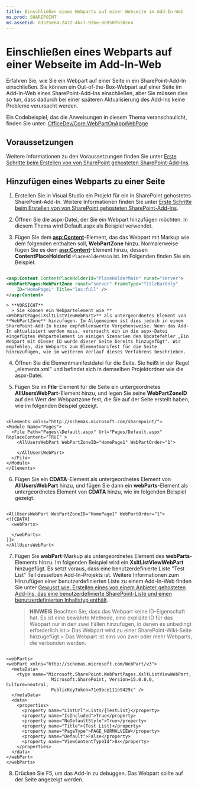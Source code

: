 ```yaml
---
title: Einschließen eines Webparts auf einer Webseite im Add-In-Web
ms.prod: SHAREPOINT
ms.assetid: dd525e64-2472-4bc7-91be-86950f638ce4
---
```



# Einschließen eines Webparts auf einer Webseite im Add-In-Web
Erfahren Sie, wie Sie ein Webpart auf einer Seite in ein SharePoint-Add-In einschließen.
Sie können ein Out-of-the-Box-Webpart auf einer Seite im Add-In-Web eines SharePoint-Add-Ins einschließen, aber Sie müssen dies so tun, dass dadurch bei einer späteren Aktualisierung des Add-Ins keine Probleme verursacht werden.
  
    
    

Ein Codebeispiel, das die Anweisungen in diesem Thema veranschaulicht, finden Sie unter:  [OfficeDev/Core.WebPartOnAppWebPage](https://github.com/OfficeDev/PnP/tree/master/Samples/Core.WebPartOnAppWebPage)
## Voraussetzungen

Weitere Informationen zu den Voraussetzungen finden Sie unter  [Erste Schritte beim Erstellen von von SharePoint gehosteten SharePoint-Add-Ins](get-started-creating-sharepoint-hosted-sharepoint-add-ins.md).
  
    
    

## Hinzufügen eines Webparts zu einer Seite


  
    
    

1. Erstellen Sie in Visual Studio ein Projekt für ein in SharePoint gehostetes SharePoint-Add-In. Weitere Informationen finden Sie unter  [Erste Schritte beim Erstellen von von SharePoint gehosteten SharePoint-Add-Ins](get-started-creating-sharepoint-hosted-sharepoint-add-ins.md).
    
  
2. Öffnen Sie die aspx-Datei, der Sie ein Webpart hinzufügen möchten. In diesem Thema wird Default.aspx als Beispiel verwendet. 
    
  
3. Fügen Sie dem **<asp:Content>**-Element, das das Webpart mit Markup wie dem folgenden enthalten soll, **WebPartZone** hinzu. Normalerweise fügen Sie es dem **<asp:Content>**-Element hinzu, dessen **ContentPlaceHolderId** `PlaceHolderMain` ist. Im Folgenden finden Sie ein Beispiel.
    
  ```XML
  
<asp:Content ContentPlaceHolderId="PlaceHolderMain" runat="server">
  <WebPartPages:WebPartZone runat="server" FrameType="TitleBarOnly" 
      ID="HomePage1" Title="loc:full" />
</asp:Content>

  ```


    > **VORSICHT**
      > Sie können ein Webpartelement wie **<WebPartPages:XsltListViewWebPart>** als untergeordnetes Element von **WebPartZone** hinzufügen. Im Allgemeinen ist dies jedoch in einem SharePoint-Add-In keine empfehlenswerte Vorgehensweise. Wenn das Add-In aktualisiert werden muss, verursacht ein in die aspx-Datei eingefügtes Webpartelement in einigen Szenarien den Updatefehler „Ein Webpart mit dieser ID wurde dieser Seite bereits hinzugefügt". Wir empfehlen, die Webparts zum Elementmanifest für die Seite hinzuzufügen, wie im weiteren Verlauf dieses Verfahrens beschrieben.
4. Öffnen Sie die Elementmanifestdatei für die Seite. Sie heißt in der Regel „elements.xml" und befindet sich in demselben Projektordner wie die aspx-Datei.
    
  
5. Fügen Sie im **File**-Element für die Seite ein untergeordnetes **AllUsersWebPart**-Element hinzu, und legen Sie seine **WebPartZoneID** auf den Wert der Webpartzone fest, die Sie auf der Seite erstellt haben, wie im folgenden Beispiel gezeigt.
    
  ```
  
<Elements xmlns="http://schemas.microsoft.com/sharepoint/">
  <Module Name="Pages">
    <File Path="Pages\\Default.aspx" Url="Pages/Default.aspx" ReplaceContent="TRUE" >
      <AllUsersWebPart WebPartZoneID="HomePage1" WebPartOrder="1">

      </AllUsersWebPart>
    </File>
  </Module>
</Elements>

  ```

6. Fügen Sie ein **CDATA**-Element als untergeordnetes Element von **AllUsersWebPart** hinzu, und fügen Sie dann ein **webParts**-Element als untergeordnetes Element von **CDATA** hinzu, wie im folgenden Beispiel gezeigt.
    
  ```
  
<AllUsersWebPart WebPartZoneID="HomePage1" WebPartOrder="1">
  <![CDATA[
    <webParts>

    </webParts>
  ]]>
</AllUsersWebPart>
  ```

7. Fügen Sie **webPart**-Markup als untergeordnetes Element des **webParts**-Elements hinzu. Im folgenden Beispiel wird ein **XsltListViewWebPart** hinzugefügt. Es setzt voraus, dass eine benutzerdefinierte Liste "Test List" Teil desselben Add-In-Projekts ist. Weitere Informationen zum Hinzufügen einer benutzerdefinierten Liste zu einem Add-In-Web finden Sie unter [Gewusst wie: Erstellen eines von einem Anbieter gehosteten Add-Ins, das eine benutzerdefinierte SharePoint-Liste und einen benutzerdefinierten Inhaltstyp enthält](create-a-provider-hosted-add-in-that-includes-a-custom-sharepoint-list-and-conte.md). 
    
    > **HINWEIS**
      >  Beachten Sie, dass das Webpart keine ID-Eigenschaft hat. Es ist eine bewährte Methode, eine explizite ID für das Webpart nur in den zwei Fällen hinzufügen, in denen es unbedingt erforderlich ist:>  Das Webpart wird zu einer SharePoint-Wiki-Seite hinzugefügt.>  Das Webpart ist eins von zwei oder mehr Webparts, die verbunden werden.

  ```
  
<webParts>
  <webPart xmlns="http://schemas.microsoft.com/WebPart/v3">
    <metaData>
      <type name="Microsoft.SharePoint.WebPartPages.XsltListViewWebPart, 
                   Microsoft.SharePoint, Version=15.0.0.0, Culture=neutral, 
                   PublicKeyToken=71e9bce111e9429c" />
    </metaData>
    <data>
      <properties>
        <property name="ListUrl">Lists/{TestList}</property>
        <property name="IsIncluded">True</property>
        <property name="NoDefaultStyle">True</property>
        <property name="Title">{Test List}</property>
        <property name="PageType">PAGE_NORMALVIEW</property>
        <property name="Default">False</property>
        <property name="ViewContentTypeId">0x</property>
      </properties>
    </data>
  </webPart>
</webParts>
  ```

8. Drücken Sie F5, um das Add-In zu debuggen. Das Webpart sollte auf der Seite angezeigt werden.
    
  

